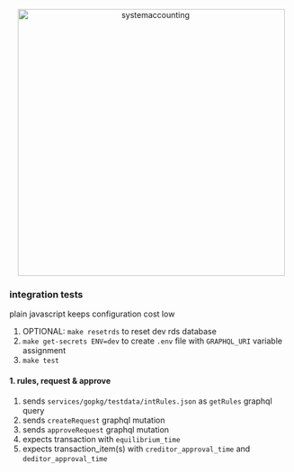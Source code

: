 <p align="center">
  <img width="475" alt="systemaccounting" src="https://user-images.githubusercontent.com/12200465/37568924-06f05d08-2a99-11e8-8891-60f373b33421.png">
</p>


### integration tests

plain javascript keeps configuration cost low

1. OPTIONAL: `make resetrds` to reset dev rds database
1. `make get-secrets ENV=dev` to create `.env` file with `GRAPHQL_URI` variable assignment
1. `make test`

#### 1. rules, request & approve
1. sends `services/gopkg/testdata/intRules.json` as `getRules` graphql query
1. sends `createRequest` graphql mutation
1. sends `approveRequest` graphql mutation
1. expects transaction with `equilibrium_time`
1. expects transaction_item(s) with `creditor_approval_time` and `deditor_approval_time`
